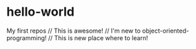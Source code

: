 # hello-world
My first repos
// This is awesome!
// I'm new to object-oriented-programming!
// This is new place where to learn!
